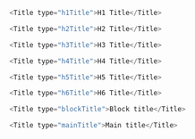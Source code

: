 ```js
<Title type="h1Title">H1 Title</Title>
```

```js
<Title type="h2Title">H2 Title</Title>
```

```js
<Title type="h3Title">H3 Title</Title>
```

```js
<Title type="h4Title">H4 Title</Title>
```

```js
<Title type="h5Title">H5 Title</Title>
```

```js
<Title type="h6Title">H6 Title</Title>
```

```js
<Title type="blockTitle">Block title</Title>
```

```js
<Title type="mainTitle">Main title</Title>
```
